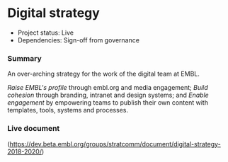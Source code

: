 # Digital strategy

- Project status: Live
- Dependencies: Sign-off from governance

### Summary

An over-arching strategy for the work of the digital team at EMBL. 


*Raise EMBL's profile* through embl.org and media engagement; 
*Build cohesion* through branding, intranet and design systems; and 
*Enable engagement* by empowering teams to publish their own content with templates, tools, systems and processes. 


### Live document

(https://dev.beta.embl.org/groups/stratcomm/document/digital-strategy-2018-2020/)

